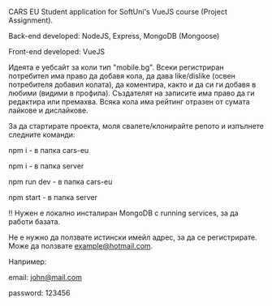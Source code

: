 CARS EU
Student application for SoftUni's VueJS course (Project Assignment).

Back-end developed: NodeJS, Express, MongoDB (Mongoose)

Front-end developed: VueJS

Идеята е уебсайт за коли тип "mobile.bg". Всеки регистриран потребител има право да добавя кола, да дава like/dislike (освен потребителя добавил колата), да коментира, както и да си ги добавя в любими (видими в профила). Създателят на записите има право да ги редактира или премахва. Всяка кола има рейтинг отразен от сумата лайкове и дислайкове.

За да стартирате проекта, моля свалете/клонирайте репото и изпълнете следните команди:

npm i - в папка cars-eu

npm i - в папка server

npm run dev - в папка cars-eu

npm start - в папка server

!! Нужен е локално инсталиран MongoDB с running services, за да работи базата.

Не е нужно да ползвате истински имейл адрес, за да се регистрирате. Може да ползвате example@hotmail.com.

Например:

email: john@mail.com

password: 123456